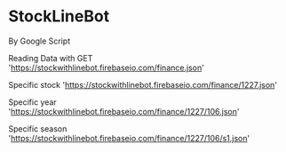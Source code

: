 # StockLineBot
By Google Script

Reading Data with GET 'https://stockwithlinebot.firebaseio.com/finance.json'

Specific stock 'https://stockwithlinebot.firebaseio.com/finance/1227.json'

Specific year 'https://stockwithlinebot.firebaseio.com/finance/1227/106.json'

Specific season 'https://stockwithlinebot.firebaseio.com/finance/1227/106/s1.json'

